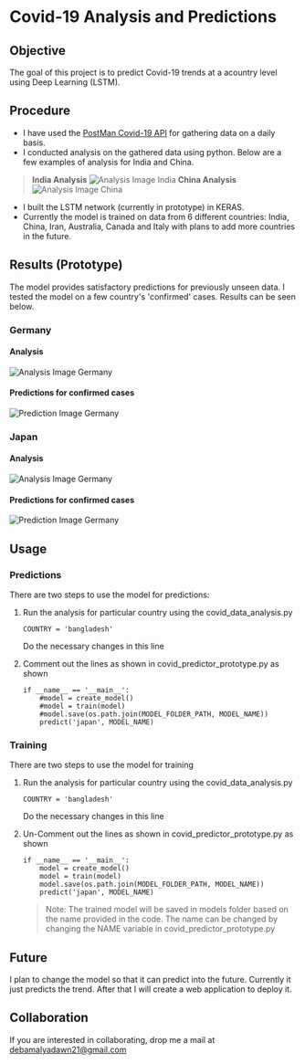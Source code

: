 # Covid-19 Analysis and Predictions


## Objective
The goal of this project is to predict Covid-19 trends at a acountry level using Deep Learning (LSTM).


## Procedure
- I have used the [PostMan Covid-19 API](https://documenter.getpostman.com/view/10808728/SzS8rjbc?version=latest) for gathering data on a daily basis.
- I conducted analysis on the gathered data using python. Below are a few examples of analysis for India and China.
> **India Analysis** ![Analysis Image India](/plots/analysis/covid-19-analysis-india-latest.jpg)
> **China Analysis** ![Analysis Image China](/plots/analysis/covid-19-analysis-china-latest.jpg)
- I built the LSTM network (currently in prototype) in KERAS.
- Currently the model is trained on data from 6 different countries: India, China, Iran, Australia, Canada and Italy with plans to add more countries in the future.

## Results (Prototype)
The model provides satisfactory predictions for previously unseen data. I tested the model on a few country's 'confirmed' cases. Results can be seen below.

### Germany
#### Analysis 
![Analysis Image Germany](/plots/analysis/covid-19-analysis-germany-latest.jpg)
#### Predictions for confirmed cases
![Prediction Image Germany](/plots/predictions/prototype/covid-19-predictions-germany-latest.jpg)

### Japan
#### Analysis 
![Analysis Image Germany](/plots/analysis/covid-19-analysis-japan-latest.jpg)
#### Predictions for confirmed cases
![Prediction Image Germany](/plots/predictions/prototype/covid-19-predictions-japan-latest.jpg)

## Usage
### Predictions
There are two steps to use the model for predictions:
1. Run the analysis for particular country using the covid_data_analysis.py
    ``````````````````````
    COUNTRY = 'bangladesh'
    ``````````````````````
    Do the necessary changes in this line

2. Comment out the lines as shown in covid_predictor_prototype.py as shown
    ``````````````````````````````````````````````````````````````````````
    if __name__ == '__main__':
        #model = create_model()
        #model = train(model)
        #model.save(os.path.join(MODEL_FOLDER_PATH, MODEL_NAME))
        predict('japan', MODEL_NAME)
    ``````````````````````````````````````````````````````````````````````

### Training
There are two steps to use the model for training 
1. Run the analysis for particular country using the covid_data_analysis.py
    ``````````````````````
    COUNTRY = 'bangladesh'
    ``````````````````````
    Do the necessary changes in this line

2. Un-Comment out the lines as shown in covid_predictor_prototype.py as shown
    ``````````````````````````````````````````````````````````````````````
    if __name__ == '__main__':
        model = create_model()
        model = train(model)
        model.save(os.path.join(MODEL_FOLDER_PATH, MODEL_NAME))
        predict('japan', MODEL_NAME)
    ``````````````````````````````````````````````````````````````````````
    > Note: The trained model will be saved in models folder based on the name provided in the code. The name can be changed by changing the NAME variable in covid_predictor_prototype.py

## Future

I plan to change the model so that it can predict into the future. Currently it just predicts the trend. After that I will create a web application to deploy it.

## Collaboration

If you are interested in collaborating, drop me a mail at [debamalyadawn21@gmail.com](mailto:debamalyadawn21@gmail.com)